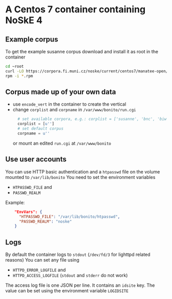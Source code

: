 A Centos 7 container containing NoSkE 4
================================

Example corpus
--------------
To get the example susanne corpus download and install it as root in the container
```bash
cd ~root
curl -LO https://corpora.fi.muni.cz/noske/current/centos7/manatee-open/manatee-open-susanne-2.167.10-1.el7.noarch.rpm
rpm -i *.rpm
```

Corpus made up of your own data
-------------------------------

* use `encode_vert` in the container to create the vertical
* change `corplist` and `corpname` in `/var/www/bonito/run.cgi`
  ```python
    # set available corpora, e.g.: corplist = ['susanne', 'bnc', 'biwec']
    corplist = [u'']
    # set default corpus
    corpname = u''
  ```
  or mount an edited `run.cgi` at `/var/www/bonito`

Use user accounts
-----------------
You can use HTTP basic authentication and a `htpasswd` file on the volume mounted to
`/var/lib/bonito`
You need to set the environment variables
* `HTPASSWD_FILE` and
* `PASSWD_REALM`

Example:
```json
    "EnvVars": {
      "HTPASSWD_FILE": "/var/lib/bonito/htpasswd",
      "PASSWD_REALM": "noske" 
    }
```
 
 Logs
 ----
 By default the container logs to `stdout` (`/dev/fd/3` for lighttpd related reasons)
 You can set any file using
 * `HTTPD_ERROR_LOGFILE` and
 * `HTTPD_ACCESS_LOGFILE`
 (`stdout` and `stderr` do not work)
 
 The access log file is one JSON per line. It contains an `idsite` key.
 The value can be set using the environment variable `LOGIDSITE` 
